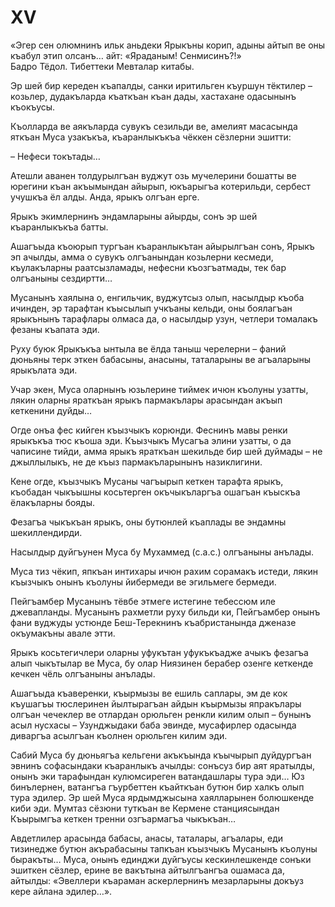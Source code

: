 # XV

«Эгер сен олюмнинъ ильк аньдеки Ярыкъны корип, адыны айтып ве оны къабул этип олсанъ… айт: «Яраданым! Сенмисинъ?!»  
Бадро Тёдол. Тибеттеки Мевталар китабы.

Эр шей бир кереден къапалды, санки иритильген къуршун тёктилер – козьлер, дудакъларда къаткъан къан дады, хастахане одасынынъ къокъусы.

Къолларда ве аякъларда сувукъ сезильди ве, амелият масасында яткъан Муса узакъкъа, къаранлыкъкъа чёккен сёзлерни эшитти:

– Нефеси токътады…

Атешли аванен толдурылгъан вуджут озь мучелерини бошатты ве юрегини къан акъымындан айырып, юкъарыгъа котерильди, сербест учушкъа ёл алды.
Анда, ярыкъ олгъан ерге.

Ярыкъ экимлернинъ эндамларыны айырды, сонъ эр шей къаранлыкъкъа батты.

Ашагъыда къоюрып тургъан къаранлыкътан айырылгъан сонъ, Ярыкъ эп ачылды, амма о сувукъ олгъанындан козьлерни кесмеди, къулакъларны раатсызламады, нефесни къозгъатмады, тек бар олгъаныны сездиртти…

Мусанынъ хаялына о, енгильчик, вуджутсыз олып, насылдыр къоба ичинден, эр тарафтан къысылып учкъаны кельди, оны боялагъан ярыкънынъ тарафлары олмаса да, о насылдыр узун, четлери томалакъ фезаны къапата эди.

Руху буюк Ярыкъкъа ынтыла ве ёлда таныш черелерни – фаний дюньяны терк эткен бабасыны, анасыны, таталарыны ве агъаларыны ярыкълата эди.

Учар экен, Муса оларнынъ юзьлерине тиймек ичюн къолуны узатты, лякин оларны яраткъан ярыкъ пармакълары арасындан акъып кеткенини дуйды…

Огде онъа фес кийген къызчыкъ корюнди.
Феснинъ мавы ренки ярыкъкъа тюс къоша эди.
Къызчыкъ Мусагъа элини узатты, о да чаписине тийди, амма ярыкъ яраткъан шекильде бир шей дуймады – не джыллылыкъ, не де къыз пармакъларынынъ назиклигини.

Кене огде, къызчыкъ Мусаны чагъырып кеткен тарафта ярыкъ, къобадан чыкъышны косьтерген окъчыкъларгъа ошагъан къыскъа ёлакъларны бояды.

Фезагъа чыкъкъан ярыкъ, оны бутюнлей къаплады ве эндамны шекиллендирди.

Насылдыр дуйгъунен Муса бу Мухаммед (с.а.с.) олгъаныны анълады.

Муса тиз чёкип, япкъан интихары ичюн рахим сорамакъ истеди, лякин къызчыкъ онынъ къолуны йибермеди ве эгильмеге бермеди.

Пейгъамбер Мусанынъ тёвбе этмеге истегине тебессюм иле джевапланды.
Мусанынъ рахметли руху бильди ки, Пейгъамбер онынъ фани вуджуды устюнде Беш-Терекнинъ къабристанында дженазе окъумакъны авале этти.

Ярыкъ косьтегичлери оларны уфукътан уфукъкъадже ачыкъ фезагъа алып чыкътылар ве Муса, бу олар Ниязинен берабер озенге кеткенде кечкен чёль олгъаныны анълады.

Ашагъыда къаверенки, къырмызы ве ешиль саплары, эм де кок къушагъы тюслеринен йылтырагъан айдын къырмызы япракълары олгъан чечеклер ве отлардан орюльген ренкли килим олып – бунынъ асыл нусхасы – Узунджыдаки баба эвинде, мусафирлер одасында диваргъа асылгъан къолнен орюльген килим эди.

Сабий Муса бу дюньягъа кельгени акъкъында къычырып дуйдургъан эвнинъ софасындаки къаранлыкъ ачылды: сонъсуз бир аят яратылды, онынъ эки тарафындан кулюмсиреген ватандашлары тура эди…
Юз бинълернен, ватангъа гъурбеттен къайткъан бутюн бир халкъ олып тура эдилер.
Эр шей Муса ярдымджысына хаялларынен болюшкенде киби эди.
Мумтаз сёзюни туткъан ве Кермене станциясындан Къырымгъа кеткен тренни озгъармагъа чыкъкъан…

Авдетлилер арасында бабасы, анасы, таталары, агъалары, еди тизинедже бутюн акърабасыны тапкъан къызчыкъ Мусанынъ къолуны быракъты…
Муса, онынъ единджи дуйгъусы кескинлешкенде сонъки эшиткен сёзлер, ерине ве вакътына айтылгъангъа ошамаса да, айтылды:
«Эвеллери къараман аскерлернинъ мезарларыны докъуз кере айлана эдилер…».
